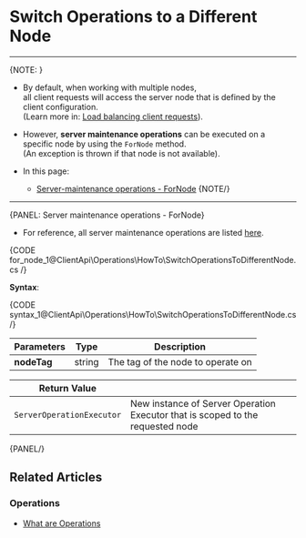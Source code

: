 # Switch Operations to a Different Node

---

{NOTE: }

* By default, when working with multiple nodes,  
  all client requests will access the server node that is defined by the client configuration.  
  (Learn more in: [Load balancing client requests](../../../client-api/configuration/load-balance/overview)).

* However, __server maintenance operations__ can be executed on a specific node by using the `ForNode` method.  
  (An exception is thrown if that node is not available).

* In this page:
    * [Server-maintenance operations - ForNode](../../../client-api/operations/how-to/switch-operations-to-different-node#server-maintenance-operations---fornode)
{NOTE/}

---

{PANEL: Server maintenance operations - ForNode}

* For reference, all server maintenance operations are listed [here](../../../client-api/operations/what-are-operations#server-maintenance-operations).

{CODE for_node_1@ClientApi\Operations\HowTo\SwitchOperationsToDifferentNode.cs /}

__Syntax__:

{CODE syntax_1@ClientApi\Operations\HowTo\SwitchOperationsToDifferentNode.cs /}

| Parameters | Type | Description |
| - | - | - |
| **nodeTag** | string | The tag of the node to operate on |

| Return Value | |
| - | - |
| `ServerOperationExecutor` | New instance of Server Operation Executor that is scoped to the requested node |

{PANEL/}

## Related Articles

### Operations

- [What are Operations](../../../client-api/operations/what-are-operations)
